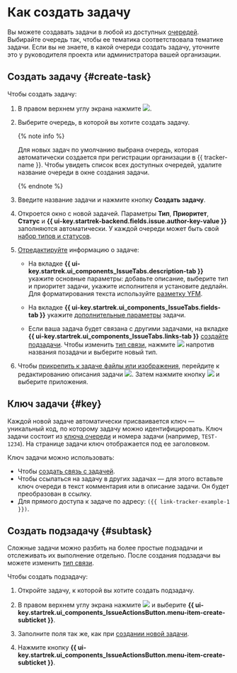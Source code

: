 # Как создать задачу

Вы можете создавать задачи в любой из доступных [очередей](../queue-intro.md). Выбирайте очередь так, чтобы ее тематика соответствовала тематике задачи. Если вы не знаете, в какой очереди создать задачу, уточните это у руководителя проекта или администратора вашей организации.

## Создать задачу {#create-task}

Чтобы создать задачу:

1. В правом верхнем углу экрана нажмите ![](../../_assets/tracker/add-task-mobile.png).

1. Выберите очередь, в которой вы хотите создать задачу. 


    {% note info %}

    Для новых задач по умолчанию выбрана очередь, которая автоматически создается при регистрации организации в {{ tracker-name }}. Чтобы увидеть список всех доступных очередей, удалите название очереди в окне создания задачи.

    {% endnote %}
		

1. Введите название задачи и нажмите кнопку **Создать задачу**.

1. Откроется окно с новой задачей. Параметры **Тип**, **Приоритет**, **Статус** и **{{ ui-key.startrek-backend.fields.issue.author-key-value }}** заполняются автоматически. У каждой очереди может быть свой [набор типов и статусов](../manager/add-ticket-type.md).

1. [Отредактируйте](edit-ticket.md) информацию о задаче:
        
    * На вкладке **{{ ui-key.startrek.ui_components_IssueTabs.description-tab }}** укажите основные параметры: добавьте описание, выберите тип и приоритет задачи, укажите исполнителя и установите дедлайн. Для форматирования текста используйте [разметку YFM](../user/markup.md).
        
    * На вкладке **{{ ui-key.startrek.ui_components_IssueTabs.fields-tab }}** укажите [дополнительные параметры](../user/create-param.md#default-fields) задачи.

    * Если ваша задача будет связана с другими задачами, на вкладке **{{ ui-key.startrek.ui_components_IssueTabs.links-tab }}** [создайте подзадачи](#subtask). Чтобы изменить [тип связи](../user/links.md), нажмите ![](../../_assets/tracker/dots.png) напротив названия позадачи и выберите новый тип.
    
1. Чтобы [прикрепить к задаче файлы или изображения](attach-file.md), перейдите к редактированию описания задачи ![](../../_assets/tracker/icon-edit.png). Затем нажмите кнопку ![](../../_assets/tracker/pin.png) и выберите приложения.

## Ключ задачи {#key}

Каждой новой задаче автоматически присваивается ключ — уникальный код, по которому задачу можно идентифицировать. Ключ задачи состоит из [ключа очереди](../manager/create-queue.md#key) и номера задачи (например, `TEST-1234`). На странице задачи ключ отображается под ее заголовком.

Ключ задачи можно использовать:

* Чтобы [создать связь с задачей](ticket-links.md).
* Чтобы ссылаться на задачу в других задачах — для этого вставьте ключ очереди в текст комментария или в описание задачи. Он будет преобразован в ссылку.
* Для прямого доступа к задаче по адресу: `({{ link-tracker-example-1 }})`.

## Создать подзадачу {#subtask}

Сложные задачи можно разбить на более простые подзадачи и отслеживать их выполнение отдельно. После создания подзадачи вы можете изменить [тип связи](../user/links.md).

Чтобы создать подзадачу:

1. Откройте задачу, к которой вы хотите создать подзадачу.

1. В правом верхнем углу экрана нажмите ![](../../_assets/tracker/dots.png) и выберите **{{ ui-key.startrek.ui_components_IssueActionsButton.menu-item-create-subticket }}**.

1. Заполните поля так же, как при [создании новой задачи](#create-task).

1. Нажмите кнопку **{{ ui-key.startrek.ui_components_IssueActionsButton.menu-item-create-subticket }}**.




